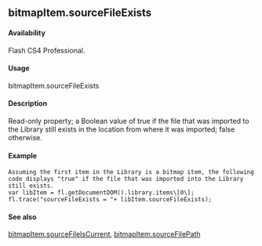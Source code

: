 ## bitmapItem.sourceFileExists

#### Availability

Flash CS4 Professional.

#### Usage

bitmapItem.sourceFileExists

#### Description

Read-only property; a Boolean value of true if the file that was imported to the Library still exists in the location from where it was imported; false otherwise.

#### Example

```
Assuming the first item in the Library is a bitmap item, the following code displays "true" if the file that was imported into the Library still exists.
var libItem = fl.getDocumentDOM().library.items\[0\]; fl.trace("sourceFileExists = "+ libItem.sourceFileExists);

```
#### See also

[bitmapItem.sourceFileIsCurrent](#bitmapItem.sourceFileIsCurrent), [bitmapItem.sourceFilePath](#_bookmark62)

<span id="bitmapItem.sourceFileIsCurrent" class="anchor"></span>
